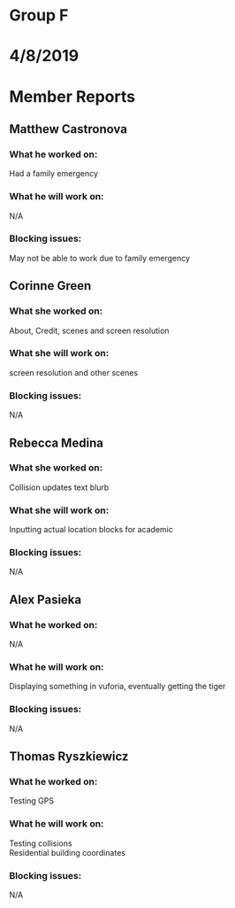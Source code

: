 # Group F
# 4/8/2019
# Member Reports  

## Matthew Castronova  
### What he worked on:
Had a family emergency 

### What he will work on:
N/A

### Blocking issues:
May not be able to work due to family emergency

## Corinne Green  
### What she worked on:
About, Credit, scenes and screen resolution 

### What she will work on:
screen resolution and other scenes

### Blocking issues:
N/A

## Rebecca Medina  
### What she worked on:
Collision updates text blurb

### What she will work on:
Inputting actual location blocks for academic

### Blocking issues:
N/A

## Alex Pasieka  
### What he worked on:
N/A

### What he will work on:
Displaying something in vuforia, eventually getting the tiger

### Blocking issues:
N/A

## Thomas Ryszkiewicz  
### What he worked on:
Testing GPS

### What he will work on:
Testing collisions  
Residential building coordinates

### Blocking issues:
N/A
